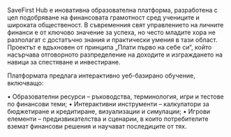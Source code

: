 SaveFirst Hub е иновативна образователна платформа, разработена с цел подобряване на финансовата грамотност сред учениците и широката общественост. В съвременния свят управлението на личните финанси е от ключово значение за успеха, но често младите хора не разполагат с достатъчно знания и практически умения в тази област. Проектът е вдъхновен от принципа „Плати първо на себе си“, който насърчава отговорното разпределение на доходите и изграждането на навици за спестяване и инвестиране.

Платформата предлага интерактивно уеб-базирано обучение, включващо:

•	Образователни ресурси – ръководства, терминология, игри и тестове по финансови теми;
•	Интерактивни инструменти – калкулатори за бюджетиране и кредитиране, визуализации и симулации;
•	Игрови елементи – предизвикателства и сценарии, в които потребителите вземат финансови решения и научават последиците от тях.
